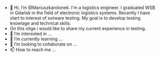 - 👋 Hi, I’m @Mariuszkarolonek. I'm a logistics engineer. I graduated WSB in Gdańsk in the field of electronic logistics systems. Recently I have start to interest of sotware testing. My goal is to develop testing knowlage and technical skills.
- On this sitge i would like to share my current experience in testing. 
- 👀 I’m interested in ...
- 🌱 I’m currently learning ...
- 💞️ I’m looking to collaborate on ...
- 📫 How to reach me ...

<!---
Mariuszkarolonek/Mariuszkarolonek is a ✨ special ✨ repository because its `README.md` (this file) appears on your GitHub profile.
You can click the Preview link to take a look at your changes.
--->
